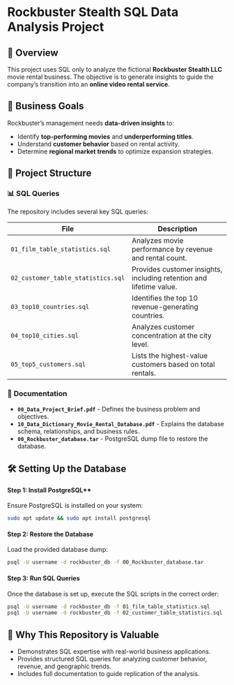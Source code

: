 # Rockbuster Stealth SQL Data Analysis Project

## 📌 Overview
This project uses SQL only to analyze the fictional **Rockbuster Stealth LLC** movie rental business. The objective is to generate insights to guide the company’s transition into an **online video rental service**.

## 🎯 Business Goals
Rockbuster’s management needs **data-driven insights** to:
- Identify **top-performing movies** and **underperforming titles**.
- Understand **customer behavior** based on rental activity.
- Determine **regional market trends** to optimize expansion strategies.

## 📂 Project Structure
### 📊 **SQL Queries**
The repository includes several key SQL queries:

| File | Description |
|------|------------|
| `01_film_table_statistics.sql` | Analyzes movie performance by revenue and rental count. |
| `02_customer_table_statistics.sql` | Provides customer insights, including retention and lifetime value. |
| `03_top10_countries.sql` | Identifies the top 10 revenue-generating countries. |
| `04_top10_cities.sql` | Analyzes customer concentration at the city level. |
| `05_top5_customers.sql` | Lists the highest-value customers based on total rentals. |

### 📑 **Documentation**
- **`00_Data_Project_Brief.pdf`** - Defines the business problem and objectives.
- **`10_Data_Dictionary_Movie_Rental_Database.pdf`** - Explains the database schema, relationships, and business rules.
- **`00_Rockbuster_database.tar`** - PostgreSQL dump file to restore the database.

## 🛠️ **Setting Up the Database**
#### Step 1: Install PostgreSQL**
Ensure PostgreSQL is installed on your system:
```bash
sudo apt update && sudo apt install postgresql
```
#### Step 2: Restore the Database
Load the provided database dump:
```bash
psql -U username -d rockbuster_db -f 00_Rockbuster_database.tar
```
#### Step 3: Run SQL Queries
Once the database is set up, execute the SQL scripts in the correct order:
```bash
psql -U username -d rockbuster_db -f 01_film_table_statistics.sql
psql -U username -d rockbuster_db -f 02_customer_table_statistics.sql
```
## 🚀 Why This Repository is Valuable
- Demonstrates SQL expertise with real-world business applications.
- Provides structured SQL queries for analyzing customer behavior, revenue, and geographic trends.
- Includes full documentation to guide replication of the analysis.
